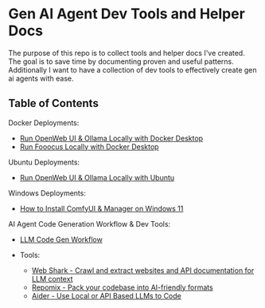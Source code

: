 # Gen AI Agent Dev Tools and Helper Docs

The purpose of this repo is to collect tools and helper docs I've created.  The goal is to save time by documenting proven and useful patterns.  Additionally I want to have a collection of dev tools to effectively create gen ai agents with ease. 

## Table of Contents

Docker Deployments:
- [Run OpenWeb UI & Ollama Locally with Docker Desktop](open-webui-ollama-docker.md)
- [Run Fooocus Locally with Docker Desktop](Fooocus.md)

Ubuntu Deployments:
- [Run OpenWeb UI & Ollama Locally with Ubuntu](open-webui-ollama.md)

Windows Deployments:  
- [How to Install ComfyUI & Manager on Windows 11](how-to-install-comfyui-and-manager-windows.md)

AI Agent Code Generation Workflow & Dev Tools:
- [LLM Code Gen Workflow](ai-agent-workflow.md)
  
- Tools:
  - [Web Shark - Crawl and extract websites and API documentation for LLM context](https://github.com/Hyperion2220/webShark/blob/main/README.md)
  - [Repomix - Pack your codebase into AI-friendly formats](https://repomix.com)
  - [Aider - Use Local or API Based LLMs to Code](https://github.com/Hyperion2220/Aider/blob/main/readme.md)



